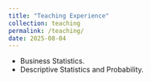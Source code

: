 ```yaml
---
title: "Teaching Experience"
collection: teaching
permalink: /teaching/
date: 2025-08-04
---
```


- Business Statistics.
- Descriptive Statistics and Probability.
